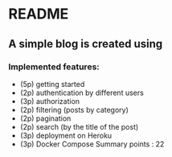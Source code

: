 # README

## A simple blog is created using 
### Implemented features:
- (5p) getting started
- (2p) authentication by different users
- (3p) authorization
- (2p) filtering (posts by category)  
- (2p) pagination
- (2p) search (by the title of the post) 
- (3p) deployment on Heroku
- (3p) Docker Compose
Summary points : 22
